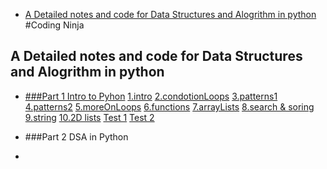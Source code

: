 - [A Detailed notes and code for Data Structures and Alogrithm in python](#a-detailed-notes-and-code-for-data-structures-and-alogrithm-in-python)
#Coding Ninja


##  A Detailed notes and code for Data Structures and Alogrithm in python 

- [###Part 1 Intro to Pyhon](/1.introToPython)
    [1.intro](/1.introToPython/1.intro)
    [2.condotionLoops](/1.introToPython/2.conditionsLoops)
    [3.patterns1](/1.introToPython/3.patterns1)
    [4.patterns2](/1.introToPython/4.patterns2)
    [5.moreOnLoops](/1.introToPython/5.moreOnLoops/)
    [6.functions](/1.introToPython/6.function/)
    [7.arrayLists](/1.introToPython/7.arrayLists/)
    [8.search & soring](/1.introToPython/8.searchingSorting/)
    [9.string](/1.introToPython/9.strings/)
    [10.2D lists](/1.introToPython/10.TwoDimensionList/)
    [Test 1](/1.introToPython/test1)
    [Test 2](/1.introToPython/test)   


- ###Part 2 DSA in Python
- 